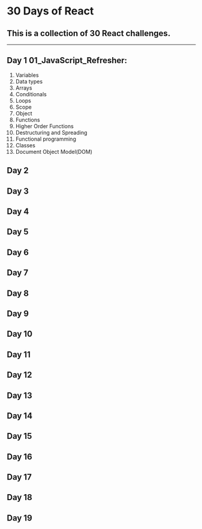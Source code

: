 # 30 Days of React
## This is a collection of 30 React challenges.
---
## Day 1 01_JavaScript_Refresher:
  1. Variables
  2. Data types
  3. Arrays
  4. Conditionals
  5. Loops
  6. Scope
  7. Object
  8. Functions
  9. Higher Order Functions
  10. Destructuring and Spreading
  11. Functional programming
  12. Classes
  13. Document Object Model(DOM)
## Day 2
## Day 3
## Day 4
## Day 5
## Day 6
## Day 7
## Day 8
## Day 9
## Day 10
## Day 11
## Day 12
## Day 13
## Day 14
## Day 15
## Day 16
## Day 17
## Day 18
## Day 19
